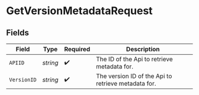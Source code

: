 # GetVersionMetadataRequest


## Fields

| Field                                               | Type                                                | Required                                            | Description                                         |
| --------------------------------------------------- | --------------------------------------------------- | --------------------------------------------------- | --------------------------------------------------- |
| `APIID`                                             | *string*                                            | :heavy_check_mark:                                  | The ID of the Api to retrieve metadata for.         |
| `VersionID`                                         | *string*                                            | :heavy_check_mark:                                  | The version ID of the Api to retrieve metadata for. |